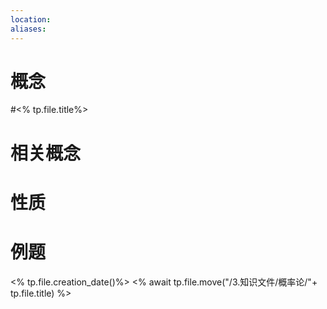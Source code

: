 ```yaml
---
location: 
aliases:
---
```

# 概念
#<% tp.file.title%>
# 相关概念

# 性质

# 例题

<% tp.file.creation_date()%>
<% await tp.file.move("/3.知识文件/概率论/"+ tp.file.title) %>



